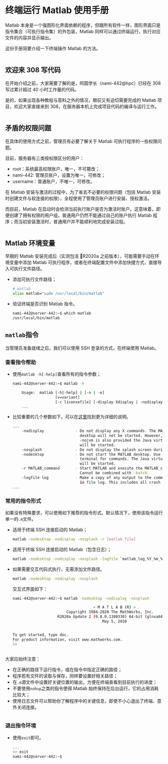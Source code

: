 # 终端运行 Matlab 使用手册

Matlab 本身是一个强图形化界面依赖的程序，但跟所有软件一样，图形界面只是指令集合（可执行指令集）的外包装，Matlab 同样可以通过终端运行，执行对应文件的内容并显示输出。

这份手册简要介绍一下终端操作 Matlab 的方法。

```note:: Matlab 同样支持在终端执行，管理员需要手动链接可执行文件到环境变量。

```

## 欢迎来 308 写代码

在开始介绍之前，大家需要了解的是，阿圆学长（nami-442@hpc）已经在 308 写过累计超过 40 小时工作量的代码。

是的，如果出现各种教程与意料之外的情况，眼前又有迫切需要完成的 Matlab 项目，欢迎大家直接来到 308，在服务器本机上完成项目代码的编译与运行工作。

```note:: 👍 这绝对是最为保险的做法。

```

## 矛盾的权限问题

在具体的使用方式之前，管理员有必要了解关于 Matlab 可执行程序的一些权限问题。

目前，服务器有三类按权限区分的用户：

-   root：系统最高权限账户，唯一，不可篡改；
-   nami-442: 管理员账户，设置为唯一，可修改；
-   username：普通账户，不唯一，可修改。

在 Matlab 安装与激活的过程中，为了省去不必要的权限问题（包括 Matlab 安装时创建文件与软连接的权限），全程使用了管理员账户进行安装、授权激活。

而目前，Matlab 在启动时会检测当前执行账户是否为激活时账户。这意味着，即便创建了拥有权限的用户组，普通用户仍然不能通过自己的账户执行 Matlab 程序；而当初安装激活时，普通用户并不能顺利地完成安装过程。

```warning:: 除非精心设计好一个拥有安装过程所需权限、又不具备管理员权限的特殊普通账户，否则目前来说，只能使用管理员账户打开 Matlab。⚠️ 这是一个潜在的危险。

```

## Matlab 环境变量

早期的 Matlab 安装完成后（实测包活 R2020a 之前版本），可能需要手动在环境变量中添加 Matlab 可执行程序，或者在终端配置文件中添加快捷方式，直接导入可执行文件路径。

-   添加可执行文件路径；

    ```sh
    # matlab
    alias matlab="sudo /usr/local/bin/matlab"
    ```

-   验证终端是否识别 Matlab 指令。

    ```sh
    nami-442@server-442:~$ which matlab
    /usr/local/bin/matlab
    ```

## `matlab`指令

当管理员准备就绪之后，我们可以使用 SSH 登录的方式，在终端使用 Matlab。

### 查看指令帮助

-   使用`matlab -h[-help]`查看所有的指令参数；

    ```sh
    nami-442@server-442:~$ matlab -h

        Usage:  matlab [-h|-help] | [-n | -e]
                       [v=variant]
                       [-c licensefile] [-display Xdisplay | -nodisplay]
        ...
    ```

-   比较重要的几个参数如下。可以在[这里](https://ww2.mathworks.cn/help/matlab/ref/matlabmacos.html)找到更为详细的说明。

    ```sh
    ...
        -nodisplay              - Do not display any X commands. The MATLAB
                                  desktop will not be started. However, unless
                                  -nojvm is also provided the Java virtual machine
                                  will be started.
        -nosplash               - Do not display the splash screen during startup.
        -nodesktop              - Do not start the MATLAB desktop. Use the current
                                  terminal for commands. The Java virtual machine
                                  will be started.
        -r MATLAB_command       - Start MATLAB and execute the MATLAB_command.
                                  Cannot be combined with -batch.
        -logfile log            - Make a copy of any output to the command window
                                  in file log. This includes all crash reports.
    ...
    ```

### 常用的指令形式

如果没有特殊要求，可以使用如下推荐的指令形式。默认情况下，使用该指令运行单一的`.m`文件。

-   适用于终端 SSH 连接启动的 Matlab；

    ```sh
    matlab -nodesktop -nodisplay -nosplash -r [matlab_file]
    ```

-   适用于终端 SSH 连接启动的 Matlab（包含日志）；

    ```sh
    matlab -nodesktop -nodisplay -nosplash -logfile `matlab_log_%Y_%m_%d-%H_%M_%S`.log -r [matlab_file]
    ```

-   如果需要交互代码式执行，无需添加文件路径。

    ```sh
    matlab -nodesktop -nodisplay -nosplash
    ```

    交互式界面如下：

    ```sh
    nami-442@server-442:~$ matlab -nodesktop -nodisplay -nosplash

                                        < M A T L A B (R) >
                            Copyright 1984-2020 The MathWorks, Inc.
                        R2020a Update 2 (9.8.0.1380330) 64-bit (glnxa64)
                                            May 5, 2020


    To get started, type doc.
    For product information, visit www.mathworks.com.
    >>
    ```

```note:: 这些指令禁用了 Matlab 的图形化界面与相关输出，适用于终端。

```

大家应始终注意：

-   在正确的路径下运行指令，或在指令中指定正确的路径；
-   程序若有文件的读取与保存，同样要设置好相关路径；
-   在`.m`源文件中设置好关键位置的输出，方便在终端查看到目前执行的进度；
-   不要使用`nohup`之类的指令使得 Matlab 始终保持在后台运行，它的占用消耗比较大；
-   使用日志文件可以帮助你了解程序中的关键信息，即使不小心退出了终端、意外关闭连接。

```warning:: 再次，指定正确的路径非常重要。

```

### 退出指令环境

-   使用`exit`即可。

    ```sh
    ...
    >> exit
    nami-442@server-442:~$
    ```
